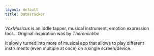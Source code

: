 ```yaml
---
layout: default
title: DataTracker
---
```


*VoxMusicus* is an iddle tapper, musical instrument, emotion expression tool... Original inspiration was by *ThereminVox*

It slowly turned into more of musical app that allows to play different instruments (even multiple at once) on a single screen/device.

